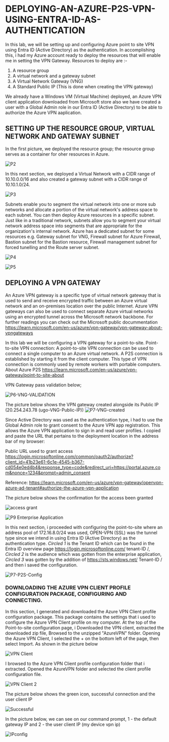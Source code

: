 # DEPLOYING-AN-AZURE-P2S-VPN-USING-ENTRA-ID-AS-AUTHENTICATION

In this lab, we will be setting up and configuring Azure point to site VPN using Entra ID (Active Directory) as the authentication.
In accomplishing this, i had my Azure account ready to deploy the resources that will enable me in setting the VPN Gateway.
Resources to deploy are :-
1) A resource group
2) A virtual network  and a gateway subnet
3) A Virtual Network Gateway (VNG)
4) A Standard Public IP (This is done when creating the VPN gateway)
   
We already have a Windows VM (Virtual Machine) deployed, an Azure VPN client application downloaded from Microsoft store also we have created a user with a Global Admin role in our Entra ID (Active Directory) to be able to authorize the Azure VPN aaplication.


## SETTING UP THE RESOURCE GROUP, VIRTUAL NETWORK AND GATEWAY SUBNET

In the first picture, we deployed the resource group; the resource group serves as a container for oher resources in Azure.

![P2](https://github.com/user-attachments/assets/236b0936-6ceb-47d0-8cb2-d64708e6e876)

In this next section, we deployed a Virtual Network with a CIDR range of 10.10.0.0/16 and also created a gateway subnet with a CIDR range of 10.10.1.0/24.

![P3](https://github.com/user-attachments/assets/f3df3321-513f-4eb6-b5cf-422ab578cc3e)

Subnets enable you to segment the virtual network into one or more sub networks and allocate a portion of the virtual network's address space to each subnet. You can then deploy Azure resources in a specific subnet. Just like in a traditional network, subnets allow you to segment your virtual network address space into segments that are appropriate for the organization's internal network. Azure has a dedicated subnet for some resources e.g. Gateway subnet for VNG, Firewall subnet for Azure Firewall, Bastion subnet for the Bastion resource, Firewall management subnet for forced tunelling and the Route server subnet.

![P4](https://github.com/user-attachments/assets/659643f5-ad33-403a-9cdd-fef4495476a0)

![P5](https://github.com/user-attachments/assets/35b032b2-43ed-4d86-b576-ade587178966)

## DEPLOYING A VPN GATEWAY
An Azure VPN gateway is a specific type of virtual network gateway that is used to send and receive encrypted traffic between an Azure virtual network and an on-premises location over the public Internet. Azure VPN gateways can also be used to connect separate Azure virtual networks using an encrypted tunnel across the Microsoft network backbone. For further readings you can check out the Microsoft public docummentation https://learn.microsoft.com/en-us/azure/vpn-gateway/vpn-gateway-about-vpngateways

In this lab we will be configuring a VPN gateway for a point-to-site. 
Point-to-site VPN connection: A point-to-site VPN connection can be used to connect a single computer to an Azure virtual network. A P2S connection is established by starting it from the client computer. This type of VPN connection is commonly used by remote workers with portable computers. About Azure P2S https://learn.microsoft.com/en-us/azure/vpn-gateway/point-to-site-about

VPN Gateway pass validation below;

![P6-VNG-VALIDATION](https://github.com/user-attachments/assets/35c07486-6eba-4c7d-9147-fd8fbceb2167)

The picture below shows the VPN gateway created alongside its Public IP (20.254.243.78 (ugo-VNG-Public-IP))
![P7-VNG-created](https://github.com/user-attachments/assets/86e04fe1-eef6-4de4-9a59-a38bba69c298)

Since Active Directory was used as the authentication type, i had to use the Global Admin role to grant consent to the Azure VPN app registration. This allows the Azure VPN application to sign in and read user profiles. I copied and paste the URL that pertains to the deployment location in the address bar of my browser:

 Public URL used to grant access https://login.microsoftonline.com/common/oauth2/authorize?client_id=41b23e61-6c1e-4545-b367-cd054e0ed4b4&response_type=code&redirect_uri=https://portal.azure.com&nonce=1234&prompt=admin_consent

Reference: https://learn.microsoft.com/en-us/azure/vpn-gateway/openvpn-azure-ad-tenant#authorize-the-azure-vpn-application

The picture below shows the confirmation for the access been granted

![access grant](https://github.com/user-attachments/assets/ffc75f8f-5f7b-4c98-9b10-a5e415bfd666)


![P9 Enterprise Application](https://github.com/user-attachments/assets/7f5a2f28-510f-4f7c-a70c-c76ea4a37d2d)


In this next section, i proceeded with configuring the point-to-site where an address pool of 172.16.8.0/24 was used, OPEN-VPN (SSL) was the tunnel type since we intend in using Entra ID (Active Directory) as the authentication type. *Circled 1* is the Tenant ID which can be found in the Entra ID overview page https://login.microsoftonline.com/ tenant-ID /, *Circled 2* is the audience which was gotten from the enterprise application, *Circled 3* was gotten by the addition of https://sts.windows.net/ Tenant-ID / and then i saved the configuration.

![P7-P2S-Config](https://github.com/user-attachments/assets/edcfa4bf-8b7a-4b15-8095-a0ccbed41fd4)


### DOWNLOADING THE AZURE VPN CLIENT PROFILE CONFIGURATION PACKAGE, CONFIGURING AND CONNECTING.

In this section, I generated and downloaded the Azure VPN Client profile configuration package. This package contains the settings that i used to configure the Azure VPN Client profile on my computer.
At the top of the Point-to-site configuration page, i Downloaded the VPN client, extracted the downloaded zip file, Browsed to the unzipped "AzureVPN" folder.
Opening the Azure VPN Client, I selected the + on the bottom left of the page, then select Import. As shown in the picture below

![VPN Client](https://github.com/user-attachments/assets/cd58f086-5993-43be-94e1-3fa060f21263)


I browsed to the Azure VPN Client profile configuration folder that i extracted. Opened the AzureVPN folder and selected the client profile configuration file.

![VPN Client 2](https://github.com/user-attachments/assets/176dab04-12fb-44f9-bc8e-68fbe39a5a05)

The picture below shows the green icon, successful connection and the user client IP

![Successful](https://github.com/user-attachments/assets/21aa19ba-746b-4e29-986a-ec438beb6ff5)


In the picture below, we can see on our command prompt, 1 - the default gateway IP and 2 - the user client IP (my device vpn ip)

![IPconfig](https://github.com/user-attachments/assets/753b2e22-7213-4190-b6ae-d8e87bba8569)































